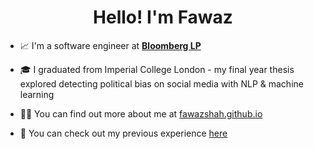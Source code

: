 <h1 align="center">Hello! I'm Fawaz</h1>

- 📈 I'm a software engineer at **[Bloomberg LP](https://www.techatbloomberg.com/)**

- 🎓 I graduated from Imperial College London - my final year thesis explored detecting political bias on social media with NLP & machine learning

- 🧑‍💻 You can find out more about me at [fawazshah.github.io](https://fawazshah.github.io/)

- 📄 You can check out my previous experience [here](https://fawazshah.github.io/curriculum-vitae/fawaz-shah-CV.pdf)
